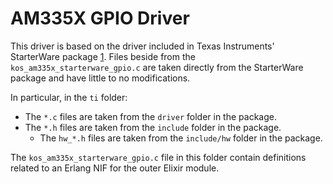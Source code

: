 <!--
Copyright (c) 2023, Kry10 Limited. All rights reserved.

SPDX-License-Identifier: LicenseRef-Kry10
-->

# AM335X GPIO Driver

This driver is based on the driver included in Texas Instruments' StarterWare
package [1]. Files beside from the `kos_am335x_starterware_gpio.c` are taken
directly from the StarterWare package and have little to no modifications.

In particular, in the `ti` folder:
- The `*.c` files are taken from the `driver` folder in the package.
- The `*.h` files are taken from the `include` folder in the package.
  + The `hw_*.h` files are taken from the `include/hw` folder in the
    package.

The `kos_am335x_starterware_gpio.c` file in this folder contain
definitions related to an Erlang NIF for the outer Elixir module.

[1]: https://github.com/embest-tech/AM335X_StarterWare_02_00_01_01
